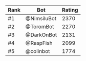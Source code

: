 Rank|Bot|Rating
---|---|---
#1|@NimsiluBot|2370
#2|@ToromBot|2270
#3|@DarkOnBot|2131
#4|@RaspFish|2099
#5|@colinbot|1774
